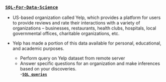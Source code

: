 ### [**`SQL-For-Data-Science`**](https://www.coursera.org/learn/sql-for-data-science/home/welcome)

- US-based organization called Yelp, which provides a platform for users to provide reviews and rate their interactions with a variety of organizations – businesses, restaurants, health clubs, hospitals, local governmental offices, charitable organizations, etc.
- Yelp has made a portion of this data available for personal, educational, and academic purposes.

  - Perform query on Yelp dataset from remote server
  - Answer specific questions for an organization and make
    inferences based on your discoveries.  
    -[**`SQL queries`**](https://github.com/kuta-ndze/SQL-Basics-For-Data-Science/blob/main/Yelpdatasetquery.sql)
